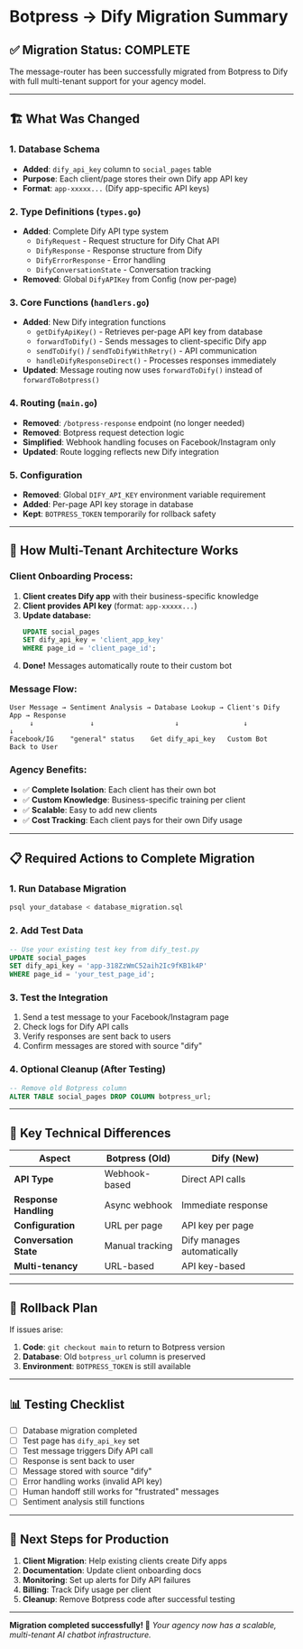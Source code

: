 # Botpress → Dify Migration Summary

## ✅ **Migration Status: COMPLETE**

The message-router has been successfully migrated from Botpress to Dify with full multi-tenant support for your agency model.

---

## 🏗️ **What Was Changed**

### **1. Database Schema**
- **Added**: `dify_api_key` column to `social_pages` table
- **Purpose**: Each client/page stores their own Dify app API key
- **Format**: `app-xxxxx...` (Dify app-specific API keys)

### **2. Type Definitions (`types.go`)**
- **Added**: Complete Dify API type system
  - `DifyRequest` - Request structure for Dify Chat API
  - `DifyResponse` - Response structure from Dify
  - `DifyErrorResponse` - Error handling
  - `DifyConversationState` - Conversation tracking
- **Removed**: Global `DifyAPIKey` from Config (now per-page)

### **3. Core Functions (`handlers.go`)**
- **Added**: New Dify integration functions
  - `getDifyApiKey()` - Retrieves per-page API key from database
  - `forwardToDify()` - Sends messages to client-specific Dify app
  - `sendToDify()` / `sendToDifyWithRetry()` - API communication
  - `handleDifyResponseDirect()` - Processes responses immediately
- **Updated**: Message routing now uses `forwardToDify()` instead of `forwardToBotpress()`

### **4. Routing (`main.go`)**
- **Removed**: `/botpress-response` endpoint (no longer needed)
- **Removed**: Botpress request detection logic
- **Simplified**: Webhook handling focuses on Facebook/Instagram only
- **Updated**: Route logging reflects new Dify integration

### **5. Configuration**
- **Removed**: Global `DIFY_API_KEY` environment variable requirement
- **Added**: Per-page API key storage in database
- **Kept**: `BOTPRESS_TOKEN` temporarily for rollback safety

---

## 🚀 **How Multi-Tenant Architecture Works**

### **Client Onboarding Process:**
1. **Client creates Dify app** with their business-specific knowledge
2. **Client provides API key** (format: `app-xxxxx...`)
3. **Update database:**
   ```sql
   UPDATE social_pages 
   SET dify_api_key = 'client_app_key' 
   WHERE page_id = 'client_page_id';
   ```
4. **Done!** Messages automatically route to their custom bot

### **Message Flow:**
```
User Message → Sentiment Analysis → Database Lookup → Client's Dify App → Response
     ↓              ↓                    ↓                ↓              ↓
Facebook/IG    "general" status    Get dify_api_key   Custom Bot    Back to User
```

### **Agency Benefits:**
- ✅ **Complete Isolation**: Each client has their own bot
- ✅ **Custom Knowledge**: Business-specific training per client
- ✅ **Scalable**: Easy to add new clients
- ✅ **Cost Tracking**: Each client pays for their own Dify usage

---

## 📋 **Required Actions to Complete Migration**

### **1. Run Database Migration**
```bash
psql your_database < database_migration.sql
```

### **2. Add Test Data**
```sql
-- Use your existing test key from dify_test.py
UPDATE social_pages 
SET dify_api_key = 'app-318ZzWmC52aih2Ic9fKB1k4P' 
WHERE page_id = 'your_test_page_id';
```

### **3. Test the Integration**
1. Send a test message to your Facebook/Instagram page
2. Check logs for Dify API calls
3. Verify responses are sent back to users
4. Confirm messages are stored with source "dify"

### **4. Optional Cleanup (After Testing)**
```sql
-- Remove old Botpress column
ALTER TABLE social_pages DROP COLUMN botpress_url;
```

---

## 🔧 **Key Technical Differences**

| Aspect | Botpress (Old) | Dify (New) |
|--------|----------------|------------|
| **API Type** | Webhook-based | Direct API calls |
| **Response Handling** | Async webhook | Immediate response |
| **Configuration** | URL per page | API key per page |
| **Conversation State** | Manual tracking | Dify manages automatically |
| **Multi-tenancy** | URL-based | API key-based |

---

## 🚨 **Rollback Plan**

If issues arise:
1. **Code**: `git checkout main` to return to Botpress version
2. **Database**: Old `botpress_url` column is preserved
3. **Environment**: `BOTPRESS_TOKEN` is still available

---

## 📊 **Testing Checklist**

- [ ] Database migration completed
- [ ] Test page has `dify_api_key` set
- [ ] Test message triggers Dify API call
- [ ] Response is sent back to user
- [ ] Message stored with source "dify"
- [ ] Error handling works (invalid API key)
- [ ] Human handoff still works for "frustrated" messages
- [ ] Sentiment analysis still functions

---

## 🎯 **Next Steps for Production**

1. **Client Migration**: Help existing clients create Dify apps
2. **Documentation**: Update client onboarding docs
3. **Monitoring**: Set up alerts for Dify API failures
4. **Billing**: Track Dify usage per client
5. **Cleanup**: Remove Botpress code after successful testing

---

**Migration completed successfully! 🎉**
*Your agency now has a scalable, multi-tenant AI chatbot infrastructure.* 